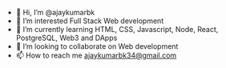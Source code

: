 - 👋 Hi, I’m @ajaykumarbk
- 👀 I’m interested Full Stack Web development
- 🌱 I’m currently learning HTML, CSS, Javascript, Node, React, PostgreSQL, Web3 and DApps
- 💞️ I’m looking to collaborate on Web development
- 📫 How to reach me <a>ajaykumarbk34@gmail.com</a>


<!---
ajaykumarbk/ajaykumarbk is a ✨ special ✨ repository because its `README.md` (this file) appears on your GitHub profile.
You can click the Preview link to take a look at your changes.
--->
